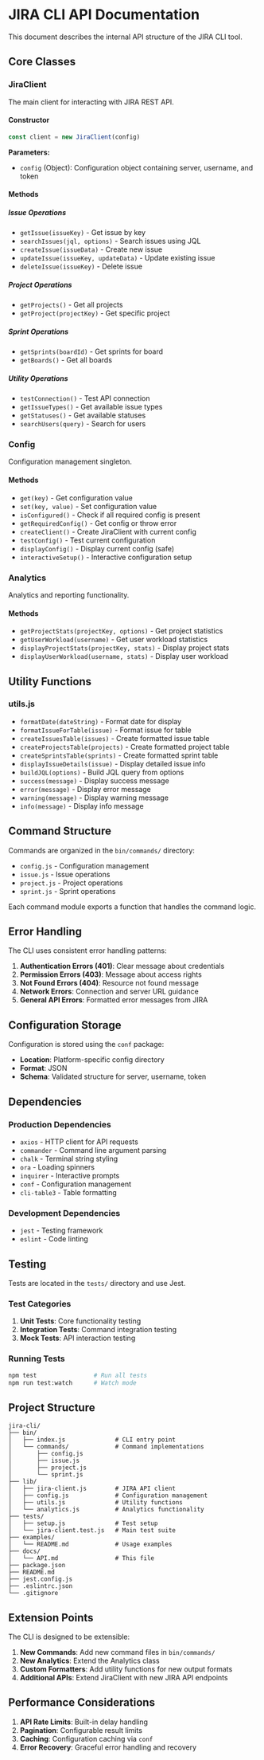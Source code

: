 # JIRA CLI API Documentation

This document describes the internal API structure of the JIRA CLI tool.

## Core Classes

### JiraClient

The main client for interacting with JIRA REST API.

#### Constructor

```javascript
const client = new JiraClient(config)
```

**Parameters:**
- `config` (Object): Configuration object containing server, username, and token

#### Methods

##### Issue Operations

- `getIssue(issueKey)` - Get issue by key
- `searchIssues(jql, options)` - Search issues using JQL
- `createIssue(issueData)` - Create new issue  
- `updateIssue(issueKey, updateData)` - Update existing issue
- `deleteIssue(issueKey)` - Delete issue

##### Project Operations

- `getProjects()` - Get all projects
- `getProject(projectKey)` - Get specific project

##### Sprint Operations

- `getSprints(boardId)` - Get sprints for board
- `getBoards()` - Get all boards

##### Utility Operations

- `testConnection()` - Test API connection
- `getIssueTypes()` - Get available issue types
- `getStatuses()` - Get available statuses
- `searchUsers(query)` - Search for users

### Config

Configuration management singleton.

#### Methods

- `get(key)` - Get configuration value
- `set(key, value)` - Set configuration value
- `isConfigured()` - Check if all required config is present
- `getRequiredConfig()` - Get config or throw error
- `createClient()` - Create JiraClient with current config
- `testConfig()` - Test current configuration
- `displayConfig()` - Display current config (safe)
- `interactiveSetup()` - Interactive configuration setup

### Analytics

Analytics and reporting functionality.

#### Methods

- `getProjectStats(projectKey, options)` - Get project statistics
- `getUserWorkload(username)` - Get user workload statistics
- `displayProjectStats(projectKey, stats)` - Display project stats
- `displayUserWorkload(username, stats)` - Display user workload

## Utility Functions

### utils.js

- `formatDate(dateString)` - Format date for display
- `formatIssueForTable(issue)` - Format issue for table
- `createIssuesTable(issues)` - Create formatted issue table
- `createProjectsTable(projects)` - Create formatted project table
- `createSprintsTable(sprints)` - Create formatted sprint table
- `displayIssueDetails(issue)` - Display detailed issue info
- `buildJQL(options)` - Build JQL query from options
- `success(message)` - Display success message
- `error(message)` - Display error message
- `warning(message)` - Display warning message
- `info(message)` - Display info message

## Command Structure

Commands are organized in the `bin/commands/` directory:

- `config.js` - Configuration management
- `issue.js` - Issue operations
- `project.js` - Project operations  
- `sprint.js` - Sprint operations

Each command module exports a function that handles the command logic.

## Error Handling

The CLI uses consistent error handling patterns:

1. **Authentication Errors (401)**: Clear message about credentials
2. **Permission Errors (403)**: Message about access rights  
3. **Not Found Errors (404)**: Resource not found message
4. **Network Errors**: Connection and server URL guidance
5. **General API Errors**: Formatted error messages from JIRA

## Configuration Storage

Configuration is stored using the `conf` package:

- **Location**: Platform-specific config directory
- **Format**: JSON
- **Schema**: Validated structure for server, username, token

## Dependencies

### Production Dependencies

- `axios` - HTTP client for API requests
- `commander` - Command line argument parsing
- `chalk` - Terminal string styling
- `ora` - Loading spinners
- `inquirer` - Interactive prompts
- `conf` - Configuration management
- `cli-table3` - Table formatting

### Development Dependencies

- `jest` - Testing framework
- `eslint` - Code linting

## Testing

Tests are located in the `tests/` directory and use Jest.

### Test Categories

1. **Unit Tests**: Core functionality testing
2. **Integration Tests**: Command integration testing
3. **Mock Tests**: API interaction testing

### Running Tests

```bash
npm test                # Run all tests
npm run test:watch      # Watch mode
```

## Project Structure

```
jira-cli/
├── bin/
│   ├── index.js              # CLI entry point
│   └── commands/             # Command implementations
│       ├── config.js
│       ├── issue.js
│       ├── project.js
│       └── sprint.js
├── lib/
│   ├── jira-client.js        # JIRA API client
│   ├── config.js             # Configuration management
│   ├── utils.js              # Utility functions
│   └── analytics.js          # Analytics functionality
├── tests/
│   ├── setup.js              # Test setup
│   └── jira-client.test.js   # Main test suite
├── examples/
│   └── README.md             # Usage examples
├── docs/
│   └── API.md                # This file
├── package.json
├── README.md
├── jest.config.js
├── .eslintrc.json
└── .gitignore
```

## Extension Points

The CLI is designed to be extensible:

1. **New Commands**: Add new command files in `bin/commands/`
2. **New Analytics**: Extend the Analytics class
3. **Custom Formatters**: Add utility functions for new output formats
4. **Additional APIs**: Extend JiraClient with new JIRA API endpoints

## Performance Considerations

1. **API Rate Limits**: Built-in delay handling
2. **Pagination**: Configurable result limits
3. **Caching**: Configuration caching via `conf`
4. **Error Recovery**: Graceful error handling and recovery
